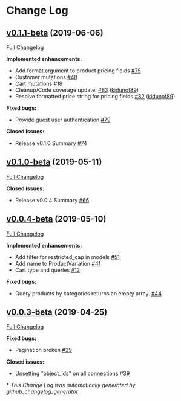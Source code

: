# Change Log

## [v0.1.1-beta](https://github.com/wp-graphql/wp-graphql-woocommerce/tree/v0.1.1-beta) (2019-06-06)
[Full Changelog](https://github.com/wp-graphql/wp-graphql-woocommerce/compare/v0.1.0-beta...v0.1.1-beta)

**Implemented enhancements:**

- Add format argument to product pricing fields [\#75](https://github.com/wp-graphql/wp-graphql-woocommerce/issues/75)
- Customer mutations [\#48](https://github.com/wp-graphql/wp-graphql-woocommerce/issues/48)
- Cart mutations [\#18](https://github.com/wp-graphql/wp-graphql-woocommerce/issues/18)
- Cleanup/Code coverage update. [\#83](https://github.com/wp-graphql/wp-graphql-woocommerce/pull/83) ([kidunot89](https://github.com/kidunot89))
- Resolve formatted price string for pricing fields  [\#82](https://github.com/wp-graphql/wp-graphql-woocommerce/pull/82) ([kidunot89](https://github.com/kidunot89))

**Fixed bugs:**

- Provide guest user authentication [\#79](https://github.com/wp-graphql/wp-graphql-woocommerce/issues/79)

**Closed issues:**

- Release v0.1.0 Summary [\#74](https://github.com/wp-graphql/wp-graphql-woocommerce/issues/74)

## [v0.1.0-beta](https://github.com/wp-graphql/wp-graphql-woocommerce/tree/v0.1.0-beta) (2019-05-11)
[Full Changelog](https://github.com/wp-graphql/wp-graphql-woocommerce/compare/v0.0.4-beta...v0.1.0-beta)

**Closed issues:**

- Release v0.0.4 Summary [\#66](https://github.com/wp-graphql/wp-graphql-woocommerce/issues/66)

## [v0.0.4-beta](https://github.com/wp-graphql/wp-graphql-woocommerce/tree/v0.0.4-beta) (2019-05-10)
[Full Changelog](https://github.com/wp-graphql/wp-graphql-woocommerce/compare/v0.0.3-beta...v0.0.4-beta)

**Implemented enhancements:**

- Add filter for restricted\_cap in models [\#51](https://github.com/wp-graphql/wp-graphql-woocommerce/issues/51)
- Add name to ProductVariation [\#41](https://github.com/wp-graphql/wp-graphql-woocommerce/issues/41)
- Cart type and queries [\#12](https://github.com/wp-graphql/wp-graphql-woocommerce/issues/12)

**Fixed bugs:**

- Query products by categories returns an empty array. [\#44](https://github.com/wp-graphql/wp-graphql-woocommerce/issues/44)

## [v0.0.3-beta](https://github.com/wp-graphql/wp-graphql-woocommerce/tree/v0.0.3-beta) (2019-04-25)
[Full Changelog](https://github.com/wp-graphql/wp-graphql-woocommerce/compare/v0.0.2-beta...v0.0.3-beta)

**Fixed bugs:**

- Pagination broken [\#29](https://github.com/wp-graphql/wp-graphql-woocommerce/issues/29)

**Closed issues:**

- Unsetting "object\_ids" on all connections [\#39](https://github.com/wp-graphql/wp-graphql-woocommerce/issues/39)



\* *This Change Log was automatically generated by [github_changelog_generator](https://github.com/skywinder/Github-Changelog-Generator)*